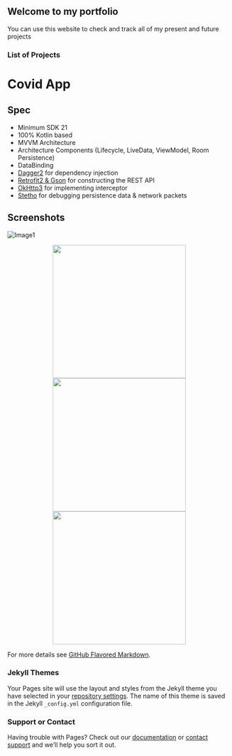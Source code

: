 ## Welcome to my portfolio

You can use this website to check and track all of my present and future projects

### List of Projects

# Covid App

## Spec
- Minimum SDK 21
- 100% Kotlin based
- MVVM Architecture
- Architecture Components (Lifecycle, LiveData, ViewModel, Room Persistence)
- DataBinding
- [Dagger2](https://github.com/google/dagger) for dependency injection
- [Retrofit2 & Gson](https://github.com/square/retrofit) for constructing the REST API
- [OkHttp3](https://github.com/square/okhttp) for implementing interceptor
- [Stetho](https://github.com/facebook/stetho) for debugging persistence data & network packets

## Screenshots
![Image1](https://github.com/shaikh7862/covid-app/blob/master/Image1.jpeg)

<p align="center">
  <img src="https://github.com/shaikh7862/covid-app/blob/master/Image1.jpeg" width="300">
  <img src="https://github.com/shaikh7862/covid-app/blob/master/Image2.jpeg" width="300">
  <img src="https://github.com/shaikh7862/covid-app/blob/master/Image3.jpeg" width="300">
</p>

For more details see [GitHub Flavored Markdown](https://guides.github.com/features/mastering-markdown/).

### Jekyll Themes

Your Pages site will use the layout and styles from the Jekyll theme you have selected in your [repository settings](https://github.com/shaikh7862/shaikh.github.io/settings). The name of this theme is saved in the Jekyll `_config.yml` configuration file.

### Support or Contact

Having trouble with Pages? Check out our [documentation](https://help.github.com/categories/github-pages-basics/) or [contact support](https://github.com/contact) and we’ll help you sort it out.
